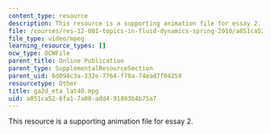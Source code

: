 ```yaml
---
content_type: resource
description: This resource is a supporting animation file for essay 2.
file: /courses/res-12-001-topics-in-fluid-dynamics-spring-2010/a851ca526fa17a00add491893b4b75a7_ga2d_eta_lat40.mpg
file_type: video/mpeg
learning_resource_types: []
ocw_type: OCWFile
parent_title: Online Publication
parent_type: SupplementalResourceSection
parent_uid: 6d094c3a-332e-7764-f70a-74ead7f04258
resourcetype: Other
title: ga2d_eta_lat40.mpg
uid: a851ca52-6fa1-7a00-add4-91893b4b75a7
---
```

This resource is a supporting animation file for essay 2.

